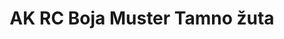 ---
layout: product
title: "AK RC Boja Muster Tamno žuta"
price: "330" 
desc: "Acrylic Laquer 10mL"
img_path: "/assets/img/RC059.jpg"
brand: "AK "
available: true
special_offer: false
new: false
soon: false
cat: "020000"
subcat: "020200"
subsubcat: "020201"
sifra: "RC059"
popular: false
---